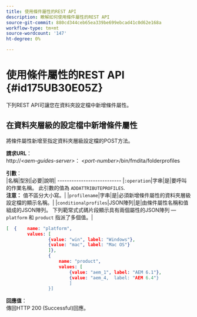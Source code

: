 ```yaml
---
title: 使用條件屬性的REST API
description: 瞭解如何使用條件屬性的REST API
source-git-commit: 880cd344ceb65ea339be699ebcad41c0d62e168a
workflow-type: tm+mt
source-wordcount: '147'
ht-degree: 0%

---
```


# 使用條件屬性的REST API {#id175UB30E05Z}

下列REST API可讓您在資料夾設定檔中新增條件屬性。

## 在資料夾層級的設定檔中新增條件屬性

將條件屬性新增至指定資料夾層級設定檔的POST方法。

**請求URL**：\
http://*&lt;aem-guides-server>*： *&lt;port-number>*/bin/fmdita/folderprofiles

**引數**：\
|名稱|型別|必要|說明| --------------------------- |`:operation`|字串|是|要呼叫的作業名稱。 此引數的值為 ``ADDATTRIBUTEPROFILES``. <br> **注意：** 值不區分大小寫。| |`profilename`|字串|是|必須新增條件屬性的資料夾層級設定檔的顯示名稱。| |`conditionalprofiles`|JSON陣列|是|由條件屬性名稱和值組成的JSON陣列。 下列範常式式碼片段顯示具有兩個屬性的JSON陣列 —  `platform` 和 `product` 指派了多個值。|

```JSON
[  {    name: "platform",    
        values: [       
                {value: "win", label: "Windows"},       
                {value: "mac", label: "Mac OS"}    
                ]},
                {    
                    name: "product",    
                    values: [      
                        {value: "aem_1", label: "AEM 6.1"},     
                        {value: "aem_4,  label: "AEM 6.4"}  
                        ]  
                }]
```

**回應值**：\
傳回HTTP 200 \(Successful\)回應。
